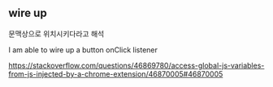 
## wire up

문맥상으로 위치시키다라고 해석

I am able to wire up a button onClick listener

https://stackoverflow.com/questions/46869780/access-global-js-variables-from-js-injected-by-a-chrome-extension/46870005#46870005